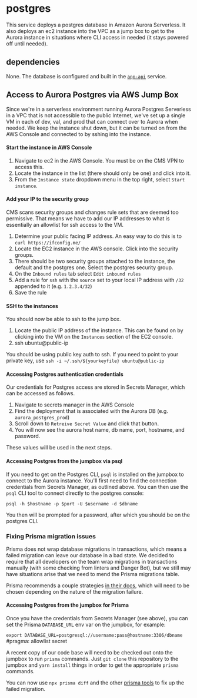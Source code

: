 # postgres

This service deploys a postgres database in Amazon Aurora Serverless. It also deploys an ec2 instance into the VPC as a jump box to get to the Aurora instance in situations where CLI access in needed (it stays powered off until needed).

## dependencies

None. The database is configured and built in the [`app-api`](../app-api) service.

## Access to Aurora Postgres via AWS Jump Box

Since we're in a serverless environment running Aurora Postgres Serverless in a VPC that is not accessible to the public Internet, we've set up a single VM in each of dev, val, and prod that can connect over to Aurora when needed. We keep the instance shut down, but it can be turned on from the AWS Console and connected to by sshing into the instance.

#### Start the instance in AWS Console

1. Navigate to ec2 in the AWS Console. You must be on the CMS VPN to access this.
2. Locate the instance in the list (there should only be one) and click into it.
3. From the `Instance state` dropdown menu in the top right, select `Start instance`.

#### Add your IP to the security group

CMS scans security groups and changes rule sets that are deemed too permissive. That means we have to add our IP addresses to what is essentially an allowlist for ssh access to the VM.

1. Determine your public facing IP address. An easy way to do this is to `curl https://ifconfig.me/`
2. Locate the EC2 instance in the AWS console. Click into the security groups.
3. There should be two security groups attached to the instance, the default and the postgres one. Select the postgres security group.
4. On the `Inbound rules` tab select `Edit inbound rules`
5. Add a rule for `ssh` with the `source` set to your local IP address with `/32` appended to it (e.g. `1.2.3.4/32`)
6. Save the rule

#### SSH to the instances

You should now be able to ssh to the jump box.

1. Locate the public IP address of the instance. This can be found on by clicking into the VM on the `Instances` section of the EC2 console.
2. ssh ubuntu@public-ip

You should be using public key auth to ssh. If you need to point to your private key, use `ssh -i ~/.ssh/${yourkeyfile} ubuntu@public-ip`

#### Accessing Postgres authentication credentials

Our credentials for Postgres access are stored in Secrets Manager, which can be accessed as follows.

1. Navigate to secrets manager in the AWS Console
2. Find the deployment that is associated with the Aurora DB (e.g. `aurora_postgres_prod`)
3. Scroll down to `Retreive Secret Value` and click that button.
4. You will now see the aurora host name, db name, port, hostname, and password.

These values will be used in the next steps.

#### Accessing Postgres from the jumpbox via psql

If you need to get on the Postgres CLI, `psql` is installed on the jumpbox to connect to the Aurora instance. You'll first need to find the connection credentials from Secrets Manager, as outlined above. You can then use the `psql` CLI tool to connect directly to the postgres console:

`psql -h $hostname -p $port -U $username -d $dbname`

You then will be prompted for a password, after which you should be on the postgres CLI.

### Fixing Prisma migration issues

Prisma does not wrap database migrations in transactions, which means a failed migration can leave our database in a bad state. We decided to require that all developers on the team wrap migrations in transactions manually (with some checking from linters and Danger Bot), but we still may have situations arise that we need to mend the Prisma migrations table.

Prisma recommends a couple strategies [in their docs](https://www.prisma.io/docs/guides/migrate/production-troubleshooting), which will need to be chosen depending on the nature of the migration failure.

#### Accessing Postgres from the jumpbox for Prisma

Once you have the credentials from Secrets Manager (see above), you can set the Prisma `DATABASE_URL` env var on the jumpbox, for example:

`export DATABASE_URL=postgresql://username:pass@hostname:3306/dbname` #pragma: allowlist secret

A recent copy of our code base will need to be checked out onto the jumpbox to run `prisma` commands. Just `git clone` this repository to the jumpbox and `yarn install` things in order to get the appropriate `prisma` commands.

You can now use `npx prisma diff` and the other [prisma tools](https://www.prisma.io/docs/guides/migrate/production-troubleshooting) to fix up the failed migration.

